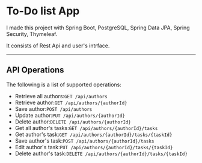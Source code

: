 # To-Do list App

I made this project with Spring Boot, PostgreSQL, Spring Data JPA, Spring Security, Thymeleaf.

It consists of Rest Api and user's intrface.

----

## API Operations

The following is a list of supported operations:
- Retrieve all authors:`GET /api/authors`
- Retrieve author:`GET /api/authors/{authorId}`
- Save author:`POST /api/authors`
- Update author:`PUT /api/authors/{authorId}`
- Delete author:`DELETE /api/authors/{authorId}`
- Get all author's tasks:`GET /api/authors/{authorId}/tasks`
- Get author's task:`GET /api/authors/{authorId}/tasks/{taskId}`
- Save author's task:`POST /api/authors/{authorId}/tasks`
- Edit author's task:`PUT /api/authors/{authorId}/tasks/{taskId}`
- Delete author's task:`DELETE /api/authors/{authorId}/tasks/{taskId}`
